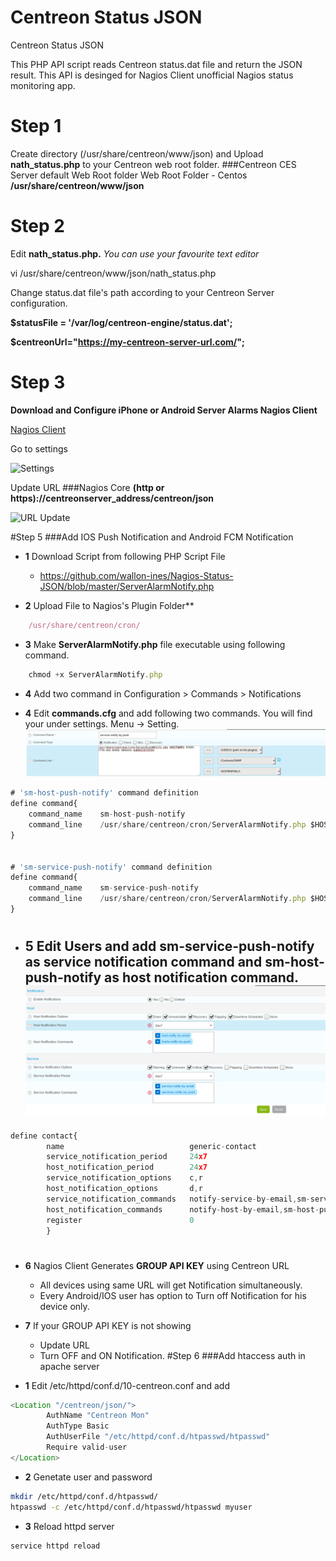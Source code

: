# Centreon Status JSON
Centreon Status JSON

This PHP API script reads Centreon status.dat file and return the JSON result. This API is desinged for Nagios Client unofficial Nagios status monitoring app.

# Step 1
Create directory (/usr/share/centreon/www/json) and Upload **nath_status.php** to your Centreon web root folder.
###Centreon CES Server default Web Root folder Web Root Folder - Centos
**/usr/share/centreon/www/json**

# Step 2
Edit **nath_status.php.** *You can use your favourite text editor*

vi /usr/share/centreon/www/json/nath_status.php  

Change status.dat file's path according to your Centreon Server configuration.

**$statusFile = '/var/log/centreon-engine/status.dat';**


**$centreonUrl="https://my-centreon-server-url.com/";**


# Step 3
**Download and Configure iPhone or Android Server Alarms Nagios Client**

[Nagios Client](https://play.google.com/store/apps/details?id=com.serveralarms.nagios&hl=en)

Go to settings

![Settings](https://github.com/wallon-ines/Nagios-Status-JSON/blob/master/SettingPage-A-I.png)

Update URL
###Nagios Core
**(http or https)://centreonserver_address/centreon/json**



![URL Update](https://github.com/wallon-ines/Nagios-Status-JSON/blob/master/URLUpdatePage-A-I.png)

#Step 5
###Add IOS Push Notification and Android FCM Notification

- **1** Download Script from following PHP Script File
  - https://github.com/wallon-ines/Nagios-Status-JSON/blob/master/ServerAlarmNotify.php
  
- **2** Upload File to Nagios's Plugin Folder**
```javascript
    /usr/share/centreon/cron/
```
  
- **3** Make **ServerAlarmNotify.php** file executable using following command.
```javascript
    chmod +x ServerAlarmNotify.php
```
- **4** Add two command in Configuration  >  Commands  >  Notifications
  
- **4** Edit **commands.cfg** and add following two commands. You will find your under settings. Menu -> Setting.
![Settings](https://github.com/wallon-ines/Nagios-Status-JSON/blob/master/services-command.png)
```javascript
# 'sm-host-push-notify' command definition
define command{
    command_name 	sm-host-push-notify
    command_line 	/usr/share/centreon/cron/ServerAlarmNotify.php $HOSTNAME$ YOURGROUPKEY HOST $HOSTSTATE$
}


# 'sm-service-push-notify' command definition
define command{
  	command_name 	sm-service-push-notify
	command_line  	/usr/share/centreon/cron/ServerAlarmNotify.php $HOSTNAME$ YOURGROUPKEY SERVICE $SERVICESTATE$
}
```
#
- **5** Edit Users and add **sm-service-push-notify** as service notification command and **sm-host-push-notify** as host notification command.
![Settings](https://github.com/wallon-ines/Nagios-Status-JSON/blob/master/user.png)
   -
```javascript
define contact{
        name                            generic-contact
        service_notification_period     24x7
        host_notification_period        24x7
        service_notification_options    c,r
        host_notification_options       d,r
        service_notification_commands   notify-service-by-email,sm-service-push-notify
        host_notification_commands      notify-host-by-email,sm-host-push-notify
        register                        0       					
        }
```
#
- **6** Nagios Client Generates **GROUP API KEY** using Centreon URL
  - All devices using same URL will get Notification simultaneously.  
  - Every Android/IOS user has option to Turn off Notification for his device only.
  
- **7** If your GROUP API KEY is not showing
  - Update URL 
  - Turn OFF and ON Notification.
#Step 6
###Add htaccess auth in apache server
- **1** Edit /etc/httpd/conf.d/10-centreon.conf and add 
```javascript
<Location "/centreon/json/">
        AuthName "Centreon Mon"
        AuthType Basic
        AuthUserFile "/etc/httpd/conf.d/htpasswd/htpasswd"
        Require valid-user
</Location>
```
- **2** Genetate user and password
```bash
mkdir /etc/httpd/conf.d/htpasswd/
htpasswd -c /etc/httpd/conf.d/htpasswd/htpasswd myuser
```
- **3** Reload httpd server
```bash
service httpd reload
```
